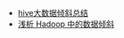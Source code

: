  - [hive大数据倾斜总结](http://www.cnblogs.com/ggjucheng/archive/2013/01/03/2842860.html)
 - [浅析 Hadoop 中的数据倾斜](http://my.oschina.net/leejun2005/blog/100922)